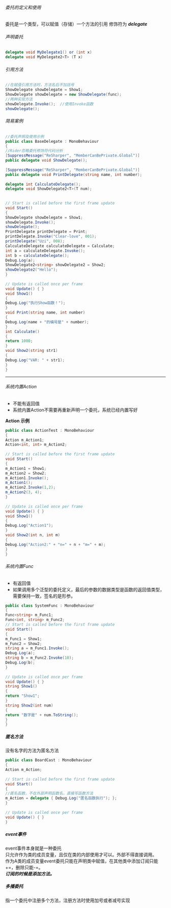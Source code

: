 ###### 委托的定义和使用
委托是一个类型，可以赋值（存储）一个方法的引用 
修饰符为 ***delegate***
###### 声明委托
``` csharp
delegate void MyDelegate1() or (int x)
delegate void MyDelegate2<T> (T x)
```
###### 引用方法
``` csharp
//在赋值引用方法时，方法名后不加括号
ShowDelegate showDelegate = Show1;
ShowDelegate showDelegate = new ShowDelegate(func);
//两种实现方法
showDelegate.Invoke();  //使用Invoke函数
showDelegate();
```
###### 简易案例
``` csharp
//委托声明及使用示例
public class BaseDelegate : MonoBehaviour  
{  
//Rider忽略委托修饰符代码分析  
[SuppressMessage("ReSharper", "MemberCanBePrivate.Global")]  
public delegate void ShowDelegate();  
  
[SuppressMessage("ReSharper", "MemberCanBePrivate.Global")]  
public delegate void PrintDelegate(string name, int number);  
  
delegate int CalculateDelegate();  
delegate void ShowDelegate2<T>(T num);  
  
  
// Start is called before the first frame update  
void Start()  
{  
ShowDelegate showDelegate = Show1;  
showDelegate.Invoke();  
showDelegate();  
PrintDelegate printDelegate = Print;  
printDelegate.Invoke("Clear-love", 001);  
printDelegate("Uzi", 008);  
CalculateDelegate calculateDelegate = Calculate;  
int a = calculateDelegate.Invoke();  
int b = calculateDelegate();  
Debug.Log(a);  
ShowDelegate2<string> showDelegate2 = Show2;  
showDelegate2("Hello");  
}  
  
// Update is called once per frame  
void Update() { }  
void Show1()  
{  
Debug.Log("执行Show函数！");  
}  
void Print(string name, int number)  
{  
Debug.Log(name + "的编号是" + number);  
}  
int Calculate()  
{  
return 1000;  
}  
void Show2(string str1)  
{  
Debug.Log("VAR: " + str1);  
}  
}
```
***
###### 系统内置Action
- 不能有返回值
- 系统内置Action不需要再重新声明一个委托，系统已经内置写好

**Action 示例**
``` csharp
public class ActionTest : MonoBehaviour  
{  
Action m_Action1;  
Action<int, int> m_Action2;  
  
// Start is called before the first frame update  
void Start()  
{  
m_Action1 = Show1;  
m_Action2 = Show2;  
m_Action1.Invoke();  
m_Action1();  
m_Action2.Invoke(1,2);  
m_Action2(3, 4);  
}  
  
// Update is called once per frame  
void Update() { }  
void Show1()  
{  
Debug.Log("Action1");  
}  
void Show2(int n, int m)  
{  
Debug.Log("Action2:" + "n=" + n + "m=" + m);  
}  
}
```
###### 系统内置Func 
- 有返回值
- 如果调用多个泛型的委托定义，最后的参数的数据类型是函数的返回值类型，需要保持一致，签名的是形参。
```csharp
public class SystemFunc : MonoBehaviour  
{  
Func<string> m_Func1;  
Func<int, string> m_Func2;  
// Start is called before the first frame update  
void Start()  
{  
m_Func1 = Show1;  
m_Func2 = Show2;  
string a = m_Func1.Invoke();  
Debug.Log(a);  
string b = m_Func2.Invoke(10);  
Debug.Log(b);  
}  
  
// Update is called once per frame  
void Update() { }  
string Show1()  
{  
return "Show1";  
}  
string Show2(int num)  
{  
return "数字是" + num.ToString();  
}  
}
```

##### 匿名方法

没有名字的方法为匿名方法

```csharp
public class BoardCast : MonoBehaviour  
{  
Action m_Action;  
  
// Start is called before the first frame update  
void Start()  
{  
//匿名函数，不在外部声明函数名，直接写函数方法  
m_Action = delegate { Debug.Log("匿名函数执行"); };  
}  
  
// Update is called once per frame  
void Update() { }  
}
```


##### event事件

event事件本身就是一种委托  
只允许作为类的成员变量，且仅在类的内部使用才可以。外部不得直接调用。  
作为A类的成员变量event委托只能在声明类中赋值，在其他类中添加订阅只能+=，删除只能-=。  
**_订阅的时候是添加方法。_**

##### 多播委托

指一个委托中注册多个方法，注册方法时使用加号或者减号实现